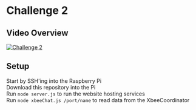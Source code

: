 # Challenge 2

## Video Overview
[![Challenge 2](http://img.youtube.com/vi/ZBNIMLInB5I/0.jpg)](https://youtu.be/ZBNIMLInB5I "Challenge 1")

## Setup
Start by SSH'ing into the Raspberry Pi  
Download this repository into the Pi  
Run `node server.js` to run the website hosting services  
Run `node xbeeChat.js /port/name` to read data from the XbeeCoordinator  

